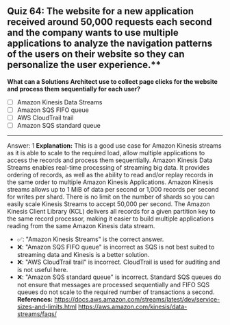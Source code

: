 ## Quiz 64: The website for a new application received around 50,000 requests each second and the company wants to use multiple applications to analyze the navigation patterns of the users on their website so they can personalize the user experience.**

**What can a Solutions Architect use to collect page clicks for the website and process them sequentially for each user?**

- [ ] Amazon Kinesis Data Streams
- [ ] Amazon SQS FIFO queue
- [ ] AWS CloudTrail trail
- [ ] Amazon SQS standard queue

----
Answer: 1
**Explanation:**
This is a good use case for Amazon Kinesis streams as it is able to scale to the required load, allow multiple applications to access the records and process them sequentially. Amazon Kinesis Data Streams enables real-time processing of streaming big data. It provides ordering of records, as well as the ability to read and/or replay records in the same order to multiple Amazon Kinesis Applications. Amazon Kinesis streams allows up to 1 MiB of data per second or 1,000 records per second for writes per shard. There is no limit on the number of shards so you can easily scale Kinesis Streams to accept 50,000 per second. The Amazon Kinesis Client Library (KCL) delivers all records for a given partition key to the same record processor, making it easier to build multiple applications reading from the same Amazon Kinesis data stream.

- ✅: "Amazon Kinesis Streams" is the correct answer.
- ❌: "Amazon SQS FIFO queue" is incorrect as SQS is not best suited to streaming data and Kinesis is a better solution.
- ❌: "AWS CloudTrail trail" is incorrect. CloudTrail is used for auditing and is not useful here.
- ❌: "Amazon SQS standard queue" is incorrect. Standard SQS queues do not ensure that messages are processed sequentially and FIFO SQS queues do not scale to the required number of transactions a second.
  **References:**
  https://docs.aws.amazon.com/streams/latest/dev/service-sizes-and-limits.html
  https://aws.amazon.com/kinesis/data-streams/faqs/
